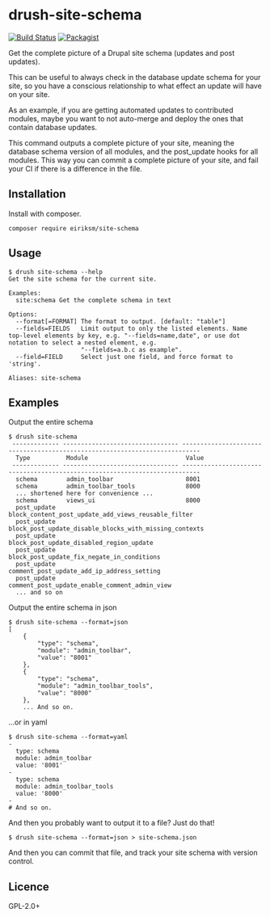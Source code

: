 # drush-site-schema

[![Build Status](https://travis-ci.com/eiriksm/drush-site-schema.svg?branch=master)](https://travis-ci.com/eiriksm/drush-site-schema)
[![Packagist](https://img.shields.io/packagist/v/eiriksm/site-schema.svg)](https://packagist.org/packages/eiriksm/site-schema)

Get the complete picture of a Drupal site schema (updates and post updates).

This can be useful to always check in the database update schema for your site, so you have a conscious relationship to what effect an update will have on your site.

As an example, if you are getting automated updates to contributed modules, maybe you want to not auto-merge and deploy the ones that contain database updates.

This command outputs a complete picture of your site, meaning the database schema version of all modules, and the post_update hooks for all modules. This way you can commit a complete picture of your site, and fail your CI if there is a difference in the file.

## Installation

Install with composer.

```
composer require eiriksm/site-schema
```

## Usage
```
$ drush site-schema --help
Get the site schema for the current site.

Examples:
  site:schema Get the complete schema in text

Options:
  --format[=FORMAT] The format to output. [default: "table"]
  --fields=FIELDS   Limit output to only the listed elements. Name top-level elements by key, e.g. "--fields=name,date", or use dot notation to select a nested element, e.g.
                    "--fields=a.b.c as example".
  --field=FIELD     Select just one field, and force format to 'string'.

Aliases: site-schema
```

## Examples

Output the entire schema

```
$ drush site-schema
 ------------- -------------------------------- ---------------------------------------------------------------------------
  Type          Module                           Value
 ------------- -------------------------------- ---------------------------------------------------------------------------
  schema        admin_toolbar                    8001
  schema        admin_toolbar_tools              8000
  ... shortened here for convenience ...
  schema        views_ui                         8000
  post_update                                    block_content_post_update_add_views_reusable_filter
  post_update                                    block_post_update_disable_blocks_with_missing_contexts
  post_update                                    block_post_update_disabled_region_update
  post_update                                    block_post_update_fix_negate_in_conditions
  post_update                                    comment_post_update_add_ip_address_setting
  post_update                                    comment_post_update_enable_comment_admin_view
  ... and so on
```

Output the entire schema in json

```
$ drush site-schema --format=json
[
    {
        "type": "schema",
        "module": "admin_toolbar",
        "value": "8001"
    },
    {
        "type": "schema",
        "module": "admin_toolbar_tools",
        "value": "8000"
    },
    ... And so on.
```

...or in yaml

```
$ drush site-schema --format=yaml
-
  type: schema
  module: admin_toolbar
  value: '8001'
-
  type: schema
  module: admin_toolbar_tools
  value: '8000'
-
# And so on.
```

And then you probably want to output it to a file? Just do that!

```
$ drush site-schema --format=json > site-schema.json
```

And then you can commit that file, and track your site schema with version control.

## Licence

GPL-2.0+
